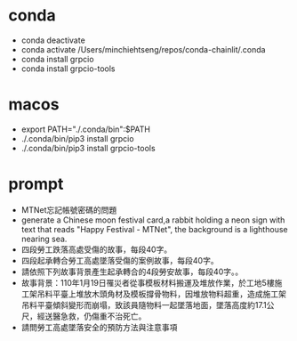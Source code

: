 # conda
- conda deactivate
- conda activate /Users/minchiehtseng/repos/conda-chainlit/.conda
- conda install grpcio
- conda install grpcio-tools

# macos
- export PATH="./.conda/bin":$PATH
- ./.conda/bin/pip3 install grpcio
- ./.conda/bin/pip3 install grpcio-tools

# prompt
- MTNet忘記帳號密碼的問題
- generate a Chinese moon festival card,a rabbit holding a neon sign with text that reads "Happy Festival - MTNet", the background is a lighthouse nearing sea.
- 四段勞工跌落高處受傷的故事，每段40字。
- 四段起承轉合勞工高處墜落受傷的案例故事，每段40字。
- 請依照下列故事背景產生起承轉合的4段勞安故事，每段40字。。
- 故事背景：110年1月19日罹災者從事模板材料搬運及堆放作業，於工地5樓施工架吊料平臺上堆放木頭角材及模板撐骨物料，因堆放物料超重，造成施工架吊料平臺傾斜變形而崩塌，致該員隨物料一起墜落地面，墜落高度約17.1公尺，經送醫急救，仍傷重不治死亡。
- 請問勞工高處墜落安全的預防方法與注意事項


